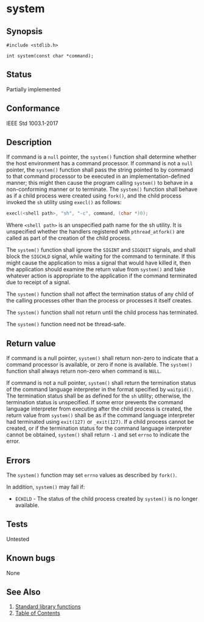 # system

## Synopsis

`#include <stdlib.h>`

`int system(const char *command);`

## Status

Partially implemented

## Conformance

IEEE Std 1003.1-2017

## Description

If command is a `null` pointer, the `system()` function shall determine whether the host environment has a command
processor. If command is not a `null` pointer, the `system()` function shall pass the string pointed to by command
to that command processor to be executed in an implementation-defined manner; this might then cause the program calling
`system()` to behave in a non-conforming manner or to terminate.
The
`system()` function shall behave as if a child process were created using `fork()`,
and the child process invoked the `sh` utility using `execl()` as follows:

``` c
execl(<shell path>, "sh", "-c", command, (char *)0);
```

Where `<shell path>` is an unspecified path name for the sh utility. It is
unspecified whether the handlers registered with `pthread_atfork()` are called
as part of the creation of the child process.

The `system()` function shall ignore the `SIGINT` and `SIGQUIT` signals, and shall block the `SIGCHLD` signal, while
waiting for the command to terminate. If this might cause the application to miss a signal that would have killed it,
then the application should examine the return value from `system()` and take whatever action is appropriate to the
application if the command terminated due to receipt of a signal.

The `system()` function shall not affect the termination status of any child of the calling processes other than the
process or processes it itself creates.

The `system()` function shall not return until the child process has terminated.

The `system()` function need not be thread-safe.

## Return value

If command is a null pointer, `system()` shall return non-zero to indicate that a command processor is available, or
zero if none is available.   The `system()` function shall always return non-zero when command is `NULL`.

If
command is not a null pointer, `system()` shall return the termination status of the command language interpreter in
the format specified by `waitpid()`. The termination status shall be as defined for
the `sh` utility; otherwise, the termination status is unspecified. If some error prevents
the command language interpreter from executing after the child process is created, the return value from `system()`
shall be as if the command language interpreter had terminated using `exit(127)` or `_exit(127)`. If a child process
cannot be created, or if the termination status for the command language interpreter cannot be obtained, `system()`
shall return `-1` and set `errno` to indicate the error.

## Errors

  The `system()` function may set `errno` values as described by `fork()`.

In addition, `system()` may fail if:

* `ECHILD` - The status of the child process created by `system()` is no longer available.

## Tests

Untested

## Known bugs

None

## See Also

1. [Standard library functions](../README.md)
2. [Table of Contents](../../../README.md)
